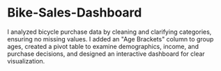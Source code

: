 # Bike-Sales-Dashboard
I analyzed bicycle purchase data by cleaning and clarifying categories, ensuring no missing values. I added an "Age Brackets" column to group ages, created a pivot table to examine demographics, income, and purchase decisions, and designed an interactive dashboard for clear visualization.
